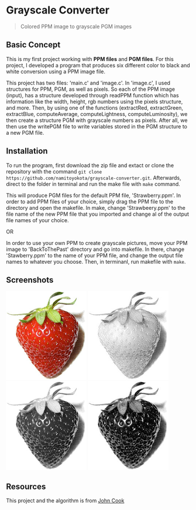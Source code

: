 # Grayscale Converter
> Colored PPM image to grayscale PGM images

## Basic Concept
This is my first project working with **PPM files** and **PGM files**. For this project, I developed a program that produces six different color to black and white conversion using a PPM image file.

This project has two files: 'main.c' and 'image.c'. 
In 'image.c', I used structures for PPM, PGM, as well as pixels. So each of the PPM image (input), has a structure developed through readPPM function which has information like the width, height, rgb numbers using the pixels structure, and more. Then, by using one of the functions (extractRed, extractGreen, extractBlue, computeAverage, computeLightness, computeLuminosity), we then create a structure PGM with grayscale numbers as pixels. After all, we then use the writePGM file to write variables stored in the PGM structure to a new PGM file.

## Installation
To run the program, first download the zip file and extact or clone the repository with the command `git clone https://github.com/namitoyokota/grayscale-converter.git`. Afterwards, direct to the folder in terminal and run the make file with `make` command.

This will produce PGM files for the default PPM file, 'Strawberry.ppm'. In order to add PPM files of your choice, simply drag the PPM file to the directory and open the makefile. In make, change 'Strawbeery.ppm' to the file name of the new PPM file that you imported and change al of the output file names of your choice. 

OR

In order to use your own PPM to create grayscale pictures, move your PPM image to 'BackToThePast' directory and go into makefile. In there, change 'Stawberry.ppm' to the name of your PPM file, and change the output file names to whatever you choose. Then, in terminanl, run makefile with `make`.

## Screenshots
![Before](/Screenshots/Strawberry.png "Before")
![Red](/Screenshots/Strawberry_Red.png "Red")
![Green](/Screenshots/Strawberry_Green.png "Green")
![Blue](/Screenshots/Strawberry_Blue.png "Blue")

## Resources
This project and the algorithm is from <a href="https://www.johndcook.com/blog/2009/08/24/algorithms-convert-color-grayscale/">John Cook</a>
